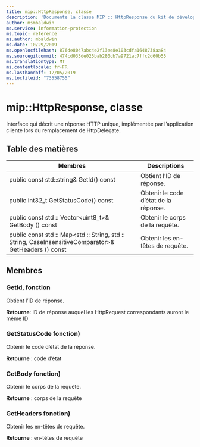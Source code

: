 ```yaml
---
title: mip::HttpResponse, classe
description: 'Documente la classe MIP :: HttpResponse du kit de développement logiciel (SDK) Microsoft Information Protection (MIP).'
author: msmbaldwin
ms.service: information-protection
ms.topic: reference
ms.author: mbaldwin
ms.date: 10/29/2019
ms.openlocfilehash: 876de8047abc4e2f13ee8e103cdfa1648738aa84
ms.sourcegitcommit: 474cd033de025bab280cb7a9721ac7ffc2d60b55
ms.translationtype: MT
ms.contentlocale: fr-FR
ms.lasthandoff: 12/05/2019
ms.locfileid: "73558755"
---
```

# <a name="class-miphttpresponse"></a>mip::HttpResponse, classe 
Interface qui décrit une réponse HTTP unique, implémentée par l’application cliente lors du remplacement de HttpDelegate.
  
## <a name="summary"></a>Table des matières
 Membres                        | Descriptions                                
--------------------------------|---------------------------------------------
public const std::string& GetId() const  |  Obtient l’ID de réponse.
public int32_t GetStatusCode() const  |  Obtenir le code d’état de la réponse.
public const std :: Vector\<uint8_t\>& GetBody () const  |  Obtenir le corps de la requête.
public const std :: Map\<std :: String, std :: String, CaseInsensitiveComparator\>& GetHeaders () const  |  Obtenir les en-têtes de requête.
  
## <a name="members"></a>Membres
  
### <a name="getid-function"></a>GetId, fonction
Obtient l’ID de réponse.

  
**Retourne**: ID de réponse auquel les HttpRequest correspondants auront le même ID
  
### <a name="getstatuscode-function"></a>GetStatusCode fonction)
Obtenir le code d’état de la réponse.

  
**Retourne** : code d’état
  
### <a name="getbody-function"></a>GetBody fonction)
Obtenir le corps de la requête.

  
**Retourne** : corps de la requête
  
### <a name="getheaders-function"></a>GetHeaders fonction)
Obtenir les en-têtes de requête.

  
**Retourne** : en-têtes de requête